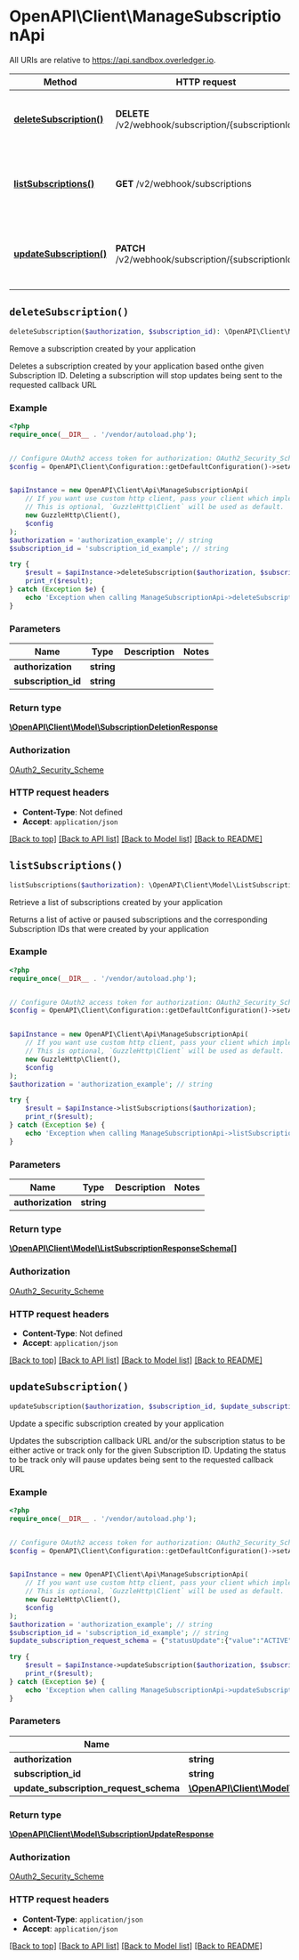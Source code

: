 # OpenAPI\Client\ManageSubscriptionApi

All URIs are relative to https://api.sandbox.overledger.io.

Method | HTTP request | Description
------------- | ------------- | -------------
[**deleteSubscription()**](ManageSubscriptionApi.md#deleteSubscription) | **DELETE** /v2/webhook/subscription/{subscriptionId} | Remove a subscription created by your application
[**listSubscriptions()**](ManageSubscriptionApi.md#listSubscriptions) | **GET** /v2/webhook/subscriptions | Retrieve a list of subscriptions created by your application
[**updateSubscription()**](ManageSubscriptionApi.md#updateSubscription) | **PATCH** /v2/webhook/subscription/{subscriptionId} | Update a specific subscription created by your application


## `deleteSubscription()`

```php
deleteSubscription($authorization, $subscription_id): \OpenAPI\Client\Model\SubscriptionDeletionResponse
```

Remove a subscription created by your application

Deletes a subscription created by your application based onthe given Subscription ID. Deleting a subscription will stop updates being sent to the requested callback URL

### Example

```php
<?php
require_once(__DIR__ . '/vendor/autoload.php');


// Configure OAuth2 access token for authorization: OAuth2_Security_Scheme
$config = OpenAPI\Client\Configuration::getDefaultConfiguration()->setAccessToken('YOUR_ACCESS_TOKEN');


$apiInstance = new OpenAPI\Client\Api\ManageSubscriptionApi(
    // If you want use custom http client, pass your client which implements `GuzzleHttp\ClientInterface`.
    // This is optional, `GuzzleHttp\Client` will be used as default.
    new GuzzleHttp\Client(),
    $config
);
$authorization = 'authorization_example'; // string
$subscription_id = 'subscription_id_example'; // string

try {
    $result = $apiInstance->deleteSubscription($authorization, $subscription_id);
    print_r($result);
} catch (Exception $e) {
    echo 'Exception when calling ManageSubscriptionApi->deleteSubscription: ', $e->getMessage(), PHP_EOL;
}
```

### Parameters

Name | Type | Description  | Notes
------------- | ------------- | ------------- | -------------
 **authorization** | **string**|  |
 **subscription_id** | **string**|  |

### Return type

[**\OpenAPI\Client\Model\SubscriptionDeletionResponse**](../Model/SubscriptionDeletionResponse.md)

### Authorization

[OAuth2_Security_Scheme](../../README.md#OAuth2_Security_Scheme)

### HTTP request headers

- **Content-Type**: Not defined
- **Accept**: `application/json`

[[Back to top]](#) [[Back to API list]](../../README.md#endpoints)
[[Back to Model list]](../../README.md#models)
[[Back to README]](../../README.md)

## `listSubscriptions()`

```php
listSubscriptions($authorization): \OpenAPI\Client\Model\ListSubscriptionResponseSchema[]
```

Retrieve a list of subscriptions created by your application

Returns a list of active or paused subscriptions and the corresponding Subscription IDs that were created by your application

### Example

```php
<?php
require_once(__DIR__ . '/vendor/autoload.php');


// Configure OAuth2 access token for authorization: OAuth2_Security_Scheme
$config = OpenAPI\Client\Configuration::getDefaultConfiguration()->setAccessToken('YOUR_ACCESS_TOKEN');


$apiInstance = new OpenAPI\Client\Api\ManageSubscriptionApi(
    // If you want use custom http client, pass your client which implements `GuzzleHttp\ClientInterface`.
    // This is optional, `GuzzleHttp\Client` will be used as default.
    new GuzzleHttp\Client(),
    $config
);
$authorization = 'authorization_example'; // string

try {
    $result = $apiInstance->listSubscriptions($authorization);
    print_r($result);
} catch (Exception $e) {
    echo 'Exception when calling ManageSubscriptionApi->listSubscriptions: ', $e->getMessage(), PHP_EOL;
}
```

### Parameters

Name | Type | Description  | Notes
------------- | ------------- | ------------- | -------------
 **authorization** | **string**|  |

### Return type

[**\OpenAPI\Client\Model\ListSubscriptionResponseSchema[]**](../Model/ListSubscriptionResponseSchema.md)

### Authorization

[OAuth2_Security_Scheme](../../README.md#OAuth2_Security_Scheme)

### HTTP request headers

- **Content-Type**: Not defined
- **Accept**: `application/json`

[[Back to top]](#) [[Back to API list]](../../README.md#endpoints)
[[Back to Model list]](../../README.md#models)
[[Back to README]](../../README.md)

## `updateSubscription()`

```php
updateSubscription($authorization, $subscription_id, $update_subscription_request_schema): \OpenAPI\Client\Model\SubscriptionUpdateResponse
```

Update a specific subscription created by your application

Updates the subscription callback URL and/or the subscription status to be either active or track only for the given Subscription ID. Updating the status to be track only will pause updates being sent to the requested callback URL

### Example

```php
<?php
require_once(__DIR__ . '/vendor/autoload.php');


// Configure OAuth2 access token for authorization: OAuth2_Security_Scheme
$config = OpenAPI\Client\Configuration::getDefaultConfiguration()->setAccessToken('YOUR_ACCESS_TOKEN');


$apiInstance = new OpenAPI\Client\Api\ManageSubscriptionApi(
    // If you want use custom http client, pass your client which implements `GuzzleHttp\ClientInterface`.
    // This is optional, `GuzzleHttp\Client` will be used as default.
    new GuzzleHttp\Client(),
    $config
);
$authorization = 'authorization_example'; // string
$subscription_id = 'subscription_id_example'; // string
$update_subscription_request_schema = {"statusUpdate":{"value":"ACTIVE"},"callbackUrl":"https://newcallbackUrl/endpoint"}; // \OpenAPI\Client\Model\UpdateSubscriptionRequestSchema

try {
    $result = $apiInstance->updateSubscription($authorization, $subscription_id, $update_subscription_request_schema);
    print_r($result);
} catch (Exception $e) {
    echo 'Exception when calling ManageSubscriptionApi->updateSubscription: ', $e->getMessage(), PHP_EOL;
}
```

### Parameters

Name | Type | Description  | Notes
------------- | ------------- | ------------- | -------------
 **authorization** | **string**|  |
 **subscription_id** | **string**|  |
 **update_subscription_request_schema** | [**\OpenAPI\Client\Model\UpdateSubscriptionRequestSchema**](../Model/UpdateSubscriptionRequestSchema.md)|  |

### Return type

[**\OpenAPI\Client\Model\SubscriptionUpdateResponse**](../Model/SubscriptionUpdateResponse.md)

### Authorization

[OAuth2_Security_Scheme](../../README.md#OAuth2_Security_Scheme)

### HTTP request headers

- **Content-Type**: `application/json`
- **Accept**: `application/json`

[[Back to top]](#) [[Back to API list]](../../README.md#endpoints)
[[Back to Model list]](../../README.md#models)
[[Back to README]](../../README.md)
